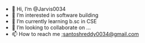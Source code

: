- 👋 Hi, I’m @Jarvis0034
- 👀 I’m interested in software building
- 🌱 I’m currently learning b.sc in CSE
- 💞️ I’m looking to collaborate on ...
- 📫 How to reach me ;santoshreddy0034@gmail.com

<!---
Jarvis0034/Jarvis0034 is a ✨ special ✨ repository because its `README.md` (this file) appears on your GitHub profile.
You can click the Preview link to take a look at your changes.
--->
